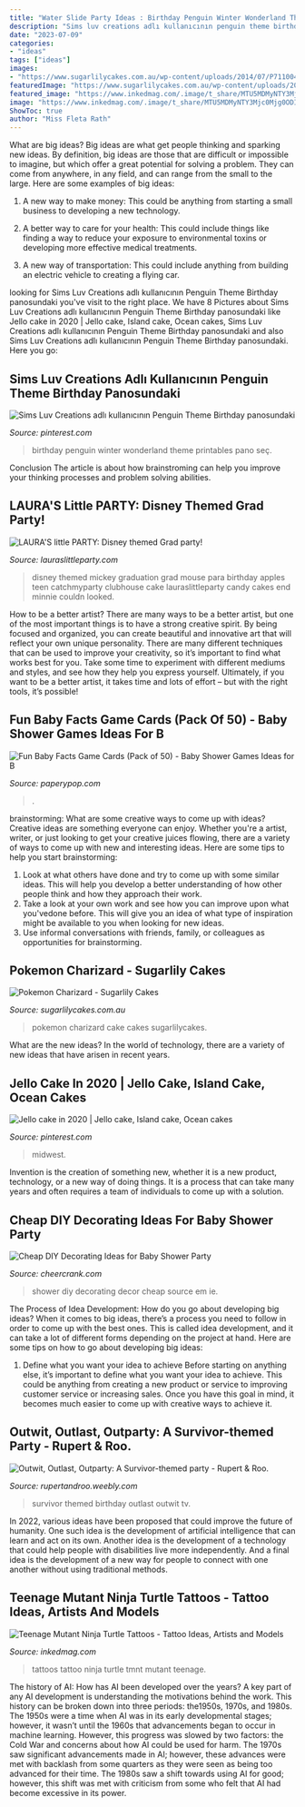 ```yaml
---
title: "Water Slide Party Ideas : Birthday Penguin Winter Wonderland Theme Printables Pano Seç"
description: "Sims luv creations adlı kullanıcının penguin theme birthday panosundaki"
date: "2023-07-09"
categories:
- "ideas"
tags: ["ideas"]
images:
- "https://www.sugarlilycakes.com.au/wp-content/uploads/2014/07/P7110043.jpg"
featuredImage: "https://www.sugarlilycakes.com.au/wp-content/uploads/2014/07/P7110043.jpg"
featured_image: "https://www.inkedmag.com/.image/t_share/MTU5MDMyNTY3Mjc0Mjg0ODI0/feature.jpg"
image: "https://www.inkedmag.com/.image/t_share/MTU5MDMyNTY3Mjc0Mjg0ODI0/feature.jpg"
ShowToc: true
author: "Miss Fleta Rath"
---
```



What are big ideas?
Big ideas are what get people thinking and sparking new ideas. By definition, big ideas are those that are difficult or impossible to imagine, but which offer a great potential for solving a problem. They can come from anywhere, in any field, and can range from the small to the large. Here are some examples of big ideas:
1. A new way to make money: This could be anything from starting a small business to developing a new technology.

2. A better way to care for your health: This could include things like finding a way to reduce your exposure to environmental toxins or developing more effective medical treatments.

3. A new way of transportation: This could include anything from building an electric vehicle to creating a flying car.


	

		
looking for Sims Luv Creations adlı kullanıcının Penguin Theme Birthday panosundaki you've visit to the right place. We have 8 Pictures about Sims Luv Creations adlı kullanıcının Penguin Theme Birthday panosundaki like Jello cake in 2020 | Jello cake, Island cake, Ocean cakes, Sims Luv Creations adlı kullanıcının Penguin Theme Birthday panosundaki and also Sims Luv Creations adlı kullanıcının Penguin Theme Birthday panosundaki. Here you go:
		
    
## Sims Luv Creations Adlı Kullanıcının Penguin Theme Birthday Panosundaki

<img loading=lazy src="https://i.pinimg.com/736x/2d/7c/44/2d7c44640b442718fd98ca8cced31e1b.jpg" onerror="this.onerror=null;this.src='https://tse3.mm.bing.net/th?id=OIP.rzBpzVzhkPDe_oryl2mwGQHaJ3&amp;pid=15.1';" alt="Sims Luv Creations adlı kullanıcının Penguin Theme Birthday panosundaki">

_Source: pinterest.com_

>birthday penguin winter wonderland theme printables pano seç. 

	

Conclusion
The article is about how brainstroming can help you improve your thinking processes and problem solving abilities.

    
## LAURA&#039;S Little PARTY: Disney Themed Grad Party!

<img loading=lazy src="http://1.bp.blogspot.com/-AUkgcOhbwTc/U8S24eXi44I/AAAAAAAACHI/aeHfEdhxbRg/s1600/IMG_3205.JPG" onerror="this.onerror=null;this.src='https://tse4.mm.bing.net/th?id=OIP.ERayXTndJA7BalvuQen9mAHaJ4&amp;pid=15.1';" alt="LAURA&#039;S little PARTY: Disney themed Grad party!">

_Source: lauraslittleparty.com_

>disney themed mickey graduation grad mouse para birthday apples teen catchmyparty clubhouse cake lauraslittleparty candy cakes end minnie couldn looked. 

	

How to be a better artist?
There are many ways to be a better artist, but one of the most important things is to have a strong creative spirit. By being focused and organized, you can create beautiful and innovative art that will reflect your own unique personality. There are many different techniques that can be used to improve your creativity, so it’s important to find what works best for you. Take some time to experiment with different mediums and styles, and see how they help you express yourself. Ultimately, if you want to be a better artist, it takes time and lots of effort – but with the right tools, it’s possible!

    
## Fun Baby Facts Game Cards (Pack Of 50) - Baby Shower Games Ideas For B

<img loading=lazy src="https://cdn.shopify.com/s/files/1/2793/0192/products/Fun_Baby_Facts_-_Woodland_-_Single_1024x1024@2x.jpg?v=1574124562" onerror="this.onerror=null;this.src='https://tse4.mm.bing.net/th?id=OIP.PhBFVsdIc_wgtJzBGxLvPgHaKt&amp;pid=15.1';" alt="Fun Baby Facts Game Cards (Pack of 50) - Baby Shower Games Ideas for B">

_Source: paperypop.com_

>. 

	

brainstorming: What are some creative ways to come up with ideas?
Creative ideas are something everyone can enjoy. Whether you're a artist, writer, or just looking to get your creative juices flowing, there are a variety of ways to come up with new and interesting ideas. Here are some tips to help you start brainstorming: 
1. Look at what others have done and try to come up with some similar ideas. This will help you develop a better understanding of how other people think and how they approach their work. 
2. Take a look at your own work and see how you can improve upon what you'vedone before. This will give you an idea of what type of inspiration might be available to you when looking for new ideas. 
3. Use informal conversations with friends, family, or colleagues as opportunities for brainstorming.

    
## Pokemon Charizard - Sugarlily Cakes

<img loading=lazy src="https://www.sugarlilycakes.com.au/wp-content/uploads/2014/07/P7110043.jpg" onerror="this.onerror=null;this.src='https://tse4.mm.bing.net/th?id=OIP.zFR4qM-KumFmTNN6Nse_gQHaJ4&amp;pid=15.1';" alt="Pokemon Charizard - Sugarlily Cakes">

_Source: sugarlilycakes.com.au_

>pokemon charizard cake cakes sugarlilycakes. 

	

What are the new ideas?
In the world of technology, there are a variety of new ideas that have arisen in recent years.

    
## Jello Cake In 2020 | Jello Cake, Island Cake, Ocean Cakes

<img loading=lazy src="https://i.pinimg.com/736x/a8/27/8f/a8278fa9e9b90fca6da88dabd88ccdcb.jpg" onerror="this.onerror=null;this.src='https://tse1.mm.bing.net/th?id=OIP.yLFkOeCqux4aoPYwKtOO3gHaJ9&amp;pid=15.1';" alt="Jello cake in 2020 | Jello cake, Island cake, Ocean cakes">

_Source: pinterest.com_

>midwest. 

	

Invention is the creation of something new, whether it is a new product, technology, or a new way of doing things. It is a process that can take many years and often requires a team of individuals to come up with a solution.

    
## Cheap DIY Decorating Ideas For Baby Shower Party

<img loading=lazy src="http://www.cheercrank.com/wp-content/uploads/2016/08/09-baby-shower-decor-ideas-woohome.jpg" onerror="this.onerror=null;this.src='https://tse1.mm.bing.net/th?id=OIP.13mFWoGObNUiHqefPU324wHaLG&amp;pid=15.1';" alt="Cheap DIY Decorating Ideas for Baby Shower Party">

_Source: cheercrank.com_

>shower diy decorating decor cheap source em ie. 

	

The Process of Idea Development: How do you go about developing big ideas?
When it comes to big ideas, there’s a process you need to follow in order to come up with the best ones. This is called idea development, and it can take a lot of different forms depending on the project at hand. Here are some tips on how to go about developing big ideas:
1. Define what you want your idea to achieve 
Before starting on anything else, it’s important to define what you want your idea to achieve. This could be anything from creating a new product or service to improving customer service or increasing sales. Once you have this goal in mind, it becomes much easier to come up with creative ways to achieve it.

    
## Outwit, Outlast, Outparty: A Survivor-themed Party - Rupert &amp; Roo.

<img loading=lazy src="http://rupertandroo.weebly.com/uploads/2/4/8/7/24876343/2586895_orig.png" onerror="this.onerror=null;this.src='https://tse4.mm.bing.net/th?id=OIP.2EdV3gdXfMrLJPpycMte7QHaEZ&amp;pid=15.1';" alt="Outwit, Outlast, Outparty: A Survivor-themed party - Rupert &amp; Roo.">

_Source: rupertandroo.weebly.com_

>survivor themed birthday outlast outwit tv. 

	

In 2022, various ideas have been proposed that could improve the future of humanity. One such idea is the development of artificial intelligence that can learn and act on its own. Another idea is the development of a technology that could help people with disabilities live more independently. And a final idea is the development of a new way for people to connect with one another without using traditional methods.

    
## Teenage Mutant Ninja Turtle Tattoos - Tattoo Ideas, Artists And Models

<img loading=lazy src="https://www.inkedmag.com/.image/t_share/MTU5MDMyNTY3Mjc0Mjg0ODI0/feature.jpg" onerror="this.onerror=null;this.src='https://tse4.mm.bing.net/th?id=OIP.J4RQqhBz4O9fpvBoC5dFOgHaHc&amp;pid=15.1';" alt="Teenage Mutant Ninja Turtle Tattoos - Tattoo Ideas, Artists and Models">

_Source: inkedmag.com_

>tattoos tattoo ninja turtle tmnt mutant teenage. 

	

The history of AI: How has AI been developed over the years?
A key part of any AI development is understanding the motivations behind the work. This history can be broken down into three periods: the1950s, 1970s, and 1980s. The 1950s were a time when AI was in its early developmental stages; however, it wasn’t until the 1960s that advancements began to occur in machine learning. However, this progress was slowed by two factors: the Cold War and concerns about how AI could be used for harm. The 1970s saw significant advancements made in AI; however, these advances were met with backlash from some quarters as they were seen as being too advanced for their time. The 1980s saw a shift towards using AI for good; however, this shift was met with criticism from some who felt that AI had become excessive in its power.

